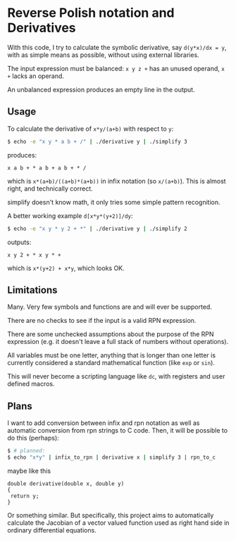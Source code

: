 # Reverse Polish notation and Derivatives

With this code, I try to calculate the symbolic derivative, say
`d(y*x)/dx = y`, with as simple means as possible, without using
external libraries.

The input expression must be balanced: `x y z +` has an unused operand, `x +` lacks an operand.

An unbalanced expression produces an empty line in the output.

## Usage

To calculate the derivative of `x*y/(a+b)` with respect to `y`:

```bash
$ echo -e "x y * a b + /" | ./derivative y | ./simplify 3
```
produces:
```
x a b + * a b + a b + * /
```
which is `x*(a+b)/((a+b)*(a+b))` in infix notation (so `x/(a+b)`). This is almost right, and technically correct.

simplify doesn't know math, it only tries some simple pattern recognition.

A better working example `d[x*y*(y+2)]/dy`:

```bash
$ echo -e "x y * y 2 + *" | ./derivative y | ./simplify 2
```
outputs:
```
x y 2 + * x y * +
```
which is `x*(y+2) + x*y`, which looks OK.

## Limitations

Many. Very few symbols and functions are and will ever be supported.

There are no checks to see if the input is a valid RPN expression.

There are some unchecked assumptions about the purpose of the RPN
expression (e.g. it doesn't leave a full stack of numbers without
operations).

All variables must be one letter, anything that is longer than one letter is currently considered a standard mathematical function (like `exp` or `sin`).

This will never become a scripting language like `dc`, with registers
and user defined macros.

## Plans

I want to add conversion between infix and rpn notation as well as
automatic conversion from rpn strings to C code. Then, it will be possible to do this (perhaps): 
```bash
$ # planned:
$ echo "x*y" | infix_to_rpn | derivative x | simplify 3 | rpn_to_c 
```

maybe like this
```
double derivative(double x, double y)
{
 return y;
}
```
Or something similar. But specifically, this project aims to automatically calculate the Jacobian of a vector valued function used as right hand side in ordinary differential equations.
